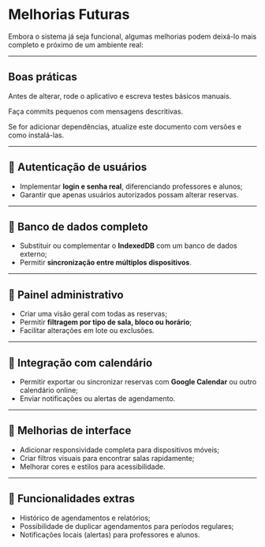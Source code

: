 # Melhorias Futuras

Embora o sistema já seja funcional, algumas melhorias podem deixá-lo mais completo e próximo de um ambiente real:

---

## Boas práticas

Antes de alterar, rode o aplicativo e escreva testes básicos manuais.

Faça commits pequenos com mensagens descritivas.

Se for adicionar dependências, atualize este documento com versões e como instalá-las.



---

## 🔹 Autenticação de usuários

- Implementar **login e senha real**, diferenciando professores e alunos;  
- Garantir que apenas usuários autorizados possam alterar reservas.

---

## 🔹 Banco de dados completo

- Substituir ou complementar o **IndexedDB** com um banco de dados externo;  
- Permitir **sincronização entre múltiplos dispositivos**.

---

## 🔹 Painel administrativo

- Criar uma visão geral com todas as reservas;  
- Permitir **filtragem por tipo de sala, bloco ou horário**;  
- Facilitar alterações em lote ou exclusões.

---

## 🔹 Integração com calendário

- Permitir exportar ou sincronizar reservas com **Google Calendar** ou outro calendário online;  
- Enviar notificações ou alertas de agendamento.

---

## 🔹 Melhorias de interface

- Adicionar responsividade completa para dispositivos móveis;  
- Criar filtros visuais para encontrar salas rapidamente;  
- Melhorar cores e estilos para acessibilidade.

---

## 🔹 Funcionalidades extras

- Histórico de agendamentos e relatórios;  
- Possibilidade de duplicar agendamentos para períodos regulares;  
- Notificações locais (alertas) para professores e alunos.

